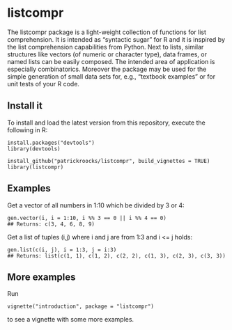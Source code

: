 # listcompr

The listcompr package is a light-weight collection of functions for list comprehension. It is intended as “syntactic sugar” for R and it is inspired by the list comprehension capabilities from Python. Next to lists, similar structures like vectors (of numeric or character type), data frames, or named lists can be easily composed. The intended area of application is especially combinatorics. Moreover the package may be used for the simple generation of small data sets for, e.g., “textbook examples” or for unit tests of your R code.

## Install it

To install and load the latest version from this repository, execute the following in R:

    install.packages("devtools")
    library(devtools)

    install_github("patrickroocks/listcompr", build_vignettes = TRUE)
    library(listcompr)

## Examples

Get a vector of all numbers in 1:10 which be divided by 3 or 4:

    gen.vector(i, i = 1:10, i %% 3 == 0 || i %% 4 == 0)
    ## Returns: c(3, 4, 6, 8, 9)

Get a list of tuples (i,j) where i and j are from 1:3 and i <= j holds:

    gen.list(c(i, j), i = 1:3, j = i:3)
    ## Returns: list(c(1, 1), c(1, 2), c(2, 2), c(1, 3), c(2, 3), c(3, 3))

## More examples

Run

    vignette("introduction", package = "listcompr")

to see a vignette with some more examples.
